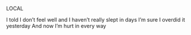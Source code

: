 LOCAL

I told I don’t feel well and
I haven’t really slept in days
I’m sure I overdid it yesterday
And now I’m hurt in every way

